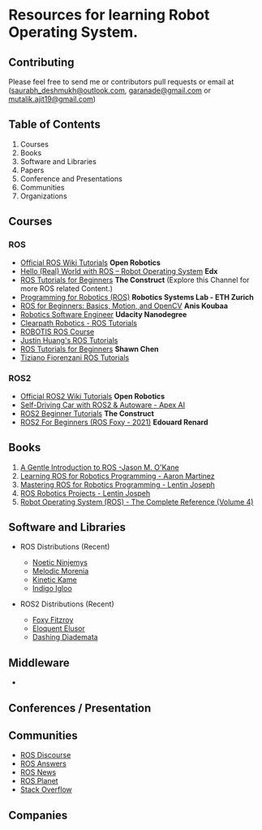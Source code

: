 # Resources for learning Robot Operating System.

## Contributing

Please feel free to send me or contributors pull requests or email at ([saurabh_deshmukh@outlook.com](saurabh_deshmukh@outlook.com), [garanade@gmail.com](garanade@gmail.com) or [mutalik.ajit19@gmail.com](mutalik.ajit19@gmail.com))

## Table of Contents
1. Courses
2. Books
3. Software and Libraries
4. Papers
5. Conference and Presentations		
6. Communities
7. Organizations

## Courses

### ROS
- [Official ROS Wiki Tutorials](http://wiki.ros.org/ROS/Tutorials) **Open Robotics**
- [Hello (Real) World with ROS – Robot Operating System](https://www.edx.org/course/hello-real-world-with-ros-robot-operating-system) **Edx**
- [ROS Tutorials for Beginners](https://youtube.com/playlist?list=PLK0b4e05LnzZWg_7QrIQWyvSPX2WN2ncc) **The Construct** (Explore this Channel for more ROS related Content.)
- [Programming for Robotics (ROS)](https://youtube.com/playlist?list=PLE-BQwvVGf8HOvwXPgtDfWoxd4Cc6ghiP) **Robotics Systems Lab - ETH Zurich**
- [ROS for Beginners: Basics, Motion, and OpenCV](https://www.udemy.com/course/ros-essentials/) **Anis Koubaa**
- [Robotics Software Engineer](https://www.udacity.com/course/robotics-software-engineer--nd209) **Udacity Nanodegree**
- [Clearpath Robotics - ROS Tutorials](http://www.clearpathrobotics.com/assets/guides/kinetic/ros/)
- [ROBOTIS ROS Course](https://youtube.com/playlist?list=PLRG6WP3c31_U7TFGduEIJWVtkOw6AJjFf) 
- [Justin Huang's ROS Tutorials](https://youtube.com/playlist?list=PLJNGprAk4DF5PY0kB866fEZfz6zMLJTF8)
- [ROS Tutorials for Beginners](https://www.youtube.com/playlist?list=PLk51HrKSBQ8-jTgD0qgRp1vmQeVSJ5SQC) **Shawn Chen**
- [Tiziano Fiorenzani ROS Tutorials](https://www.youtube.com/playlist?list=PLuteWQUGtU9BU0sQIVqRQa24p-pSBCYNv)

### ROS2

- [Official ROS2 Wiki Tutorials](https://docs.ros.org/en/foxy/Tutorials.html) **Open Robotics**
- [Self-Driving Car with ROS2 & Autoware - Apex AI](https://www.youtube.com/playlist?list=PLL57Sz4fhxLpCXgN0lvCF7aHAlRA5FoFr)
- [ROS2 Beginner Tutorials](https://www.youtube.com/playlist?list=PLK0b4e05LnzYNBzqXNm9vFD9YXWp6honJ) **The Construct**
- [ROS2 For Beginners (ROS Foxy - 2021)](https://www.udemy.com/course/ros2-for-beginners/?referralCode=18C75F99C1A868F0A7AB) **Edouard Renard**


## Books

1. [A Gentle Introduction to ROS -Jason M. O'Kane](https://www.cse.sc.edu/~jokane/agitr/)
2. [Learning ROS for Robotics Programming - Aaron Martinez](https://www.packtpub.com/product/learning-ros-for-robotics-programming/9781782161448)
3. [Mastering ROS for Robotics Programming - Lentin Joseph](https://www.packtpub.com/product/mastering-ros-for-robotics-programming/9781783551798)
4. [ROS Robotics Projects - Lentin Jospeh](https://www.packtpub.com/product/ros-robotics-projects/9781783554713)
5. [Robot Operating System (ROS) - The Complete Reference (Volume 4)](https://www.springer.com/gp/book/9783030201890)
 



## Software and Libraries

- ROS Distributions (Recent)
  - [Noetic Ninjemys](http://wiki.ros.org/noetic)
  - [Melodic Morenia](http://wiki.ros.org/melodic)
  - [Kinetic Kame](http://wiki.ros.org/kinetic)					
  - [Indigo Igloo](http://wiki.ros.org/indigo)

- ROS2 Distributions (Recent)
  - [Foxy Fitzroy](https://docs.ros.org/en/foxy/Releases/Release-Foxy-Fitzroy.html)
  - [Eloquent Elusor](https://docs.ros.org/en/foxy/Releases/Release-Eloquent-Elusor.html)
  - [Dashing Diademata](https://docs.ros.org/en/foxy/Releases/Release-Dashing-Diademata.html)

## Middleware

-


## Conferences / Presentation


## Communities

- [ROS Discourse](https://discourse.ros.org/c/ng-ros)
- [ROS Answers](https://answers.ros.org/questions/scope:all/sort:activity-desc/tags:ROS2/)
- [ROS News](http://www.ros.org/news/)
- [ROS Planet](http://planet.ros.org/)
- [Stack Overflow](https://stackoverflow.com/questions/tagged/ros2)


## Companies



